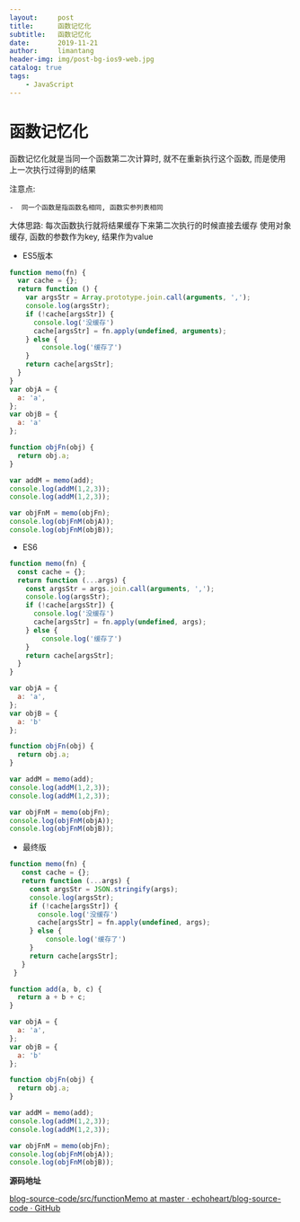 ```yaml
---
layout:     post
title:      函数记忆化
subtitle:   函数记忆化
date:       2019-11-21
author:     limantang
header-img: img/post-bg-ios9-web.jpg
catalog: true
tags:
    - JavaScript
---
```


# 函数记忆化


函数记忆化就是当同一个函数第二次计算时, 就不在重新执行这个函数, 而是使用上一次执行过得到的结果

注意点:

	-  同一个函数是指函数名相同, 函数实参列表相同
	
大体思路:
每次函数执行就将结果缓存下来第二次执行的时候直接去缓存
使用对象缓存, 函数的参数作为key, 结果作为value

- ES5版本
```js
function memo(fn) {
  var cache = {};
  return function () {
    var argsStr = Array.prototype.join.call(arguments, ',');
    console.log(argsStr);
    if (!cache[argsStr]) {
      console.log('没缓存')
      cache[argsStr] = fn.apply(undefined, arguments);
    } else {
        console.log('缓存了')
    }
    return cache[argsStr];
  }
}
var objA = {
  a: 'a',
};
var objB = {
  a: 'a'
};

function objFn(obj) {
  return obj.a;
}

var addM = memo(add);
console.log(addM(1,2,3));
console.log(addM(1,2,3));

var objFnM = memo(objFn);
console.log(objFnM(objA));
console.log(objFnM(objB));
```

- ES6
```js
function memo(fn) {
  const cache = {};
  return function (...args) {
    const argsStr = args.join.call(arguments, ',');
    console.log(argsStr);
    if (!cache[argsStr]) {
      console.log('没缓存')
      cache[argsStr] = fn.apply(undefined, args);
    } else {
        console.log('缓存了')
    }
    return cache[argsStr];
  }
}

var objA = {
  a: 'a',
};
var objB = {
  a: 'b'
};

function objFn(obj) {
  return obj.a;
}

var addM = memo(add);
console.log(addM(1,2,3));
console.log(addM(1,2,3));

var objFnM = memo(objFn);
console.log(objFnM(objA));
console.log(objFnM(objB));

```
- 最终版
```js
function memo(fn) {
   const cache = {};
   return function (...args) {
     const argsStr = JSON.stringify(args);
     console.log(argsStr);
     if (!cache[argsStr]) {
       console.log('没缓存')
       cache[argsStr] = fn.apply(undefined, args);
     } else {
         console.log('缓存了')
     }
     return cache[argsStr];
   }
 }

function add(a, b, c) {
  return a + b + c;
}

var objA = {
  a: 'a',
};
var objB = {
  a: 'b'
};

function objFn(obj) {
  return obj.a;
}

var addM = memo(add);
console.log(addM(1,2,3));
console.log(addM(1,2,3));

var objFnM = memo(objFn);
console.log(objFnM(objA));
console.log(objFnM(objB));

```

**源码地址**

[blog-source-code/src/functionMemo at master · echoheart/blog-source-code · GitHub](https://github.com/echoheart/blog-source-code/tree/master/src/functionMemo)

